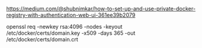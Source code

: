 https://medium.com/@shubnimkar/how-to-set-up-and-use-private-docker-registry-with-authentication-web-ui-361ee39b2079


openssl req -newkey rsa:4096 -nodes -keyout /etc/docker/certs/domain.key -x509 -days 365 -out /etc/docker/certs/domain.crt